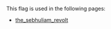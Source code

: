 This flag is used in the following pages:
 - [the_sebhuliam_revolt](../events/the_sebhuliam_revolt.md)
